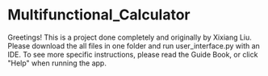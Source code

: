 # Multifunctional_Calculator

Greetings! 
This is a project done completely and originally by Xixiang Liu.
Please download the all files in one folder and run user_interface.py with an IDE.
To see more specific instructions, please read the Guide Book, or click "Help" when running the app.
